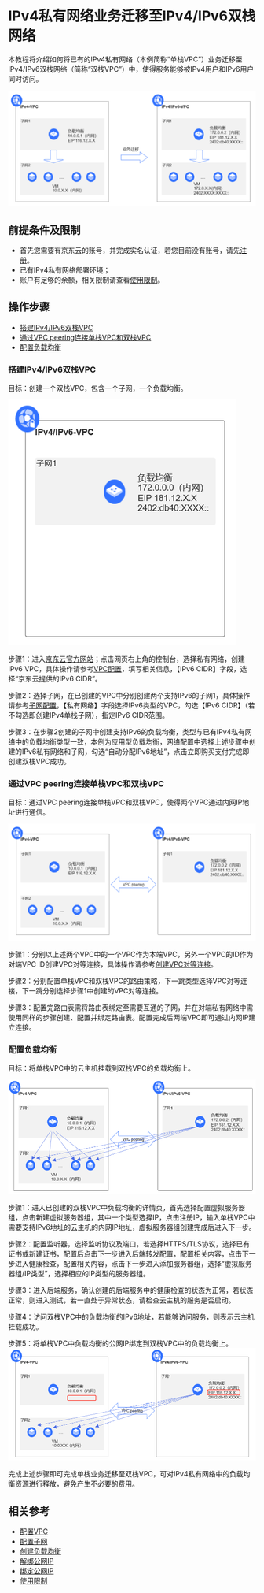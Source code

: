 
# **IPv4私有网络业务迁移至IPv4/IPv6双栈网络**

本教程将介绍如何将已有的IPv4私有网络（本例简称“单栈VPC”）业务迁移至IPv4/IPv6双栈网络（简称“双栈VPC”）中，使得服务能够被IPv4用户和IPv6用户同时访问。

 ![dd](../../../../image/Networking/IPv6/IPv6-01.png)

## 前提条件及限制

- 首先您需要有京东云的账号，并完成实名认证，若您目前没有账号，请先[注册](https://user.jdcloud.com/register?source=jdcloud&ReturnUrl=https%3A%2F%2Fwww.jdcloud.com)。
- 已有IPv4私有网络部署环境；
- 账户有足够的余额，相关限制请查看[使用限制](../Introduction/Restrictions.md)。

## 操作步骤
- [搭建IPv4/IPv6双栈VPC](Part-Of-IPv4toIPv6-Best-Practice#user-content-1)
- [通过VPC peering连接单栈VPC和双栈VPC](Part-Of-IPv4toIPv6-Best-Practice#user-content-2)
- [配置负载均衡](Part-Of-IPv4toIPv6-Best-Practice#user-content-3)

### 搭建IPv4/IPv6双栈VPC

<div id="user-content-1"> </div>

  目标：创建一个双栈VPC，包含一个子网，一个负载均衡。

  ![dd](../../../../image/Networking/IPv6/IPv6-02.png)

步骤1：进入[京东云官方网站](https://www.jdcloud.com/)；点击网页右上角的控制台，选择私有网络，创建IPv6 VPC，具体操作请参考[VPC配置](https://docs.jdcloud.com/cn/virtual-private-cloud/vpc-configuration)，填写相关信息，【IPv6 CIDR】字段，选择“京东云提供的IPv6 CIDR”。
 
步骤2：选择子网，在已创建的VPC中分别创建两个支持IPv6的子网1，具体操作请参考[子网配置](https://docs.jdcloud.com/cn/virtual-private-cloud/subnet-configuration)，【私有网络】字段选择IPv6类型的VPC，勾选【IPv6 CIDR】（若不勾选即创建IPv4单栈子网），指定IPv6 CIDR范围。

步骤3：在步骤2创建的子网中创建支持IPv6的负载均衡，类型与已有IPv4私有网络中的负载均衡类型一致，本例为应用型负载均衡，网络配置中选择上述步骤中创建的IPv6私有网络和子网，勾选“自动分配IPv6地址”，点击立即购买支付完成即创建双栈VPC成功。


### 通过VPC peering连接单栈VPC和双栈VPC

<div id="user-content-2"> </div>

 目标：通过VPC peering连接单栈VPC和双栈VPC，使得两个VPC通过内网IP地址进行通信。

 ![dd](../../../../image/Networking/IPv6/IPv6-03.png)


步骤1：分别以上述两个VPC中的一个VPC作为本端VPC，另外一个VPC的ID作为对端VPC ID创建VPC对等连接，具体操作请参考[创建VPC对等连接](https://docs.jdcloud.com/cn/virtual-private-cloud/vpc-peering-configuration)。

步骤2：分别配置单栈VPC和双栈VPC的路由策略，下一跳类型选择VPC对等连接，下一跳分别选择步骤1中创建的VPC对等连接。

步骤3：配置完路由表需将路由表绑定至需要互通的子网，并在对端私有网络中需使用同样的步骤创建、配置并绑定路由表。配置完成后两端VPC即可通过内网IP建立连接。


### 配置负载均衡

<div id="user-content-3"> </div>

 目标：将单栈VPC中的云主机挂载到双栈VPC的负载均衡上。

 ![dd](../../../../image/Networking/IPv6/IPv6-04.png)

步骤1：进入已创建的双栈VPC中负载均衡的详情页，首先选择配置虚拟服务器组，点击新建虚拟服务器组，其中一个类型选择IP，点击注册IP，输入单栈VPC中需要支持IPv6地址的云主机的内网IP地址，虚拟服务器组创建完成后进入下一步。

步骤2：配置监听器，选择监听协议及端口，若选择HTTPS/TLS协议，选择已有证书或新建证书，配置后点击下一步进入后端转发配置，配置相关内容，点击下一步进入健康检查，配置相关内容，点击下一步进入添加服务器组，选择“虚拟服务器组/IP类型”，选择相应的IP类型的服务器组。

步骤3：进入后端服务，确认创建的后端服务中的健康检查的状态为正常，若状态正常，则进入测试，若一直处于异常状态，请检查云主机的服务是否启动。

步骤4：访问双栈VPC中的负载均衡的IPv6地址，若能够访问服务，则表示云主机挂载成功。

步骤5：将单栈VPC中负载均衡的公网IP绑定到双栈VPC中的负载均衡上。
   ![dd](../../../../image/Networking/IPv6/IPv6-06.png)


完成上述步骤即可完成单栈业务迁移至双栈VPC，可对IPv4私有网络中的负载均衡资源进行释放，避免产生不必要的费用。

## 相关参考
- [配置VPC](../Operation-Guide/VPC-Configuration.md)
- [配置子网](../Operation-Guide/Subnet-Configuration.md)
- [创建负载均衡](https://docs.jdcloud.com/cn/application-load-balancer/create-alb-instance)
- [解绑公网IP](https://docs.jdcloud.com/cn/elastic-ip/disassociate-elastic-ip)
- [绑定公网IP](https://docs.jdcloud.com/cn/elastic-ip/associate-elastic-ip)
- [使用限制](../Introduction/Restrictions.md)
